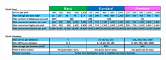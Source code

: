 ![彈性 DB 集區的服務層](./media/sql-database-service-tiers-table-elastic-db-pools/sql-database-service-tiers-table-elastic-db-pools.png)




